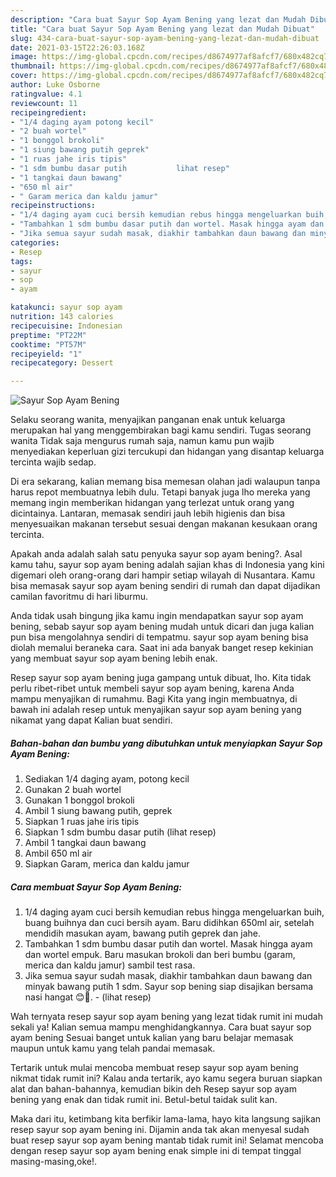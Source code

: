 ```yaml
---
description: "Cara buat Sayur Sop Ayam Bening yang lezat dan Mudah Dibuat"
title: "Cara buat Sayur Sop Ayam Bening yang lezat dan Mudah Dibuat"
slug: 434-cara-buat-sayur-sop-ayam-bening-yang-lezat-dan-mudah-dibuat
date: 2021-03-15T22:26:03.168Z
image: https://img-global.cpcdn.com/recipes/d8674977af8afcf7/680x482cq70/sayur-sop-ayam-bening-foto-resep-utama.jpg
thumbnail: https://img-global.cpcdn.com/recipes/d8674977af8afcf7/680x482cq70/sayur-sop-ayam-bening-foto-resep-utama.jpg
cover: https://img-global.cpcdn.com/recipes/d8674977af8afcf7/680x482cq70/sayur-sop-ayam-bening-foto-resep-utama.jpg
author: Luke Osborne
ratingvalue: 4.1
reviewcount: 11
recipeingredient:
- "1/4 daging ayam potong kecil"
- "2 buah wortel"
- "1 bonggol brokoli"
- "1 siung bawang putih geprek"
- "1 ruas jahe iris tipis"
- "1 sdm bumbu dasar putih           lihat resep"
- "1 tangkai daun bawang"
- "650 ml air"
- " Garam merica dan kaldu jamur"
recipeinstructions:
- "1/4 daging ayam cuci bersih kemudian rebus hingga mengeluarkan buih, buang buihnya dan cuci bersih ayam. Baru didihkan 650ml air, setelah mendidih masukan ayam, bawang putih geprek dan jahe."
- "Tambahkan 1 sdm bumbu dasar putih dan wortel. Masak hingga ayam dan wortel empuk. Baru masukan brokoli dan beri bumbu (garam, merica dan kaldu jamur) sambil test rasa."
- "Jika semua sayur sudah masak, diakhir tambahkan daun bawang dan minyak bawang putih 1 sdm. Sayur sop bening siap disajikan bersama nasi hangat 😊🤗.           (lihat resep)"
categories:
- Resep
tags:
- sayur
- sop
- ayam

katakunci: sayur sop ayam 
nutrition: 143 calories
recipecuisine: Indonesian
preptime: "PT22M"
cooktime: "PT57M"
recipeyield: "1"
recipecategory: Dessert

---
```



![Sayur Sop Ayam Bening](https://img-global.cpcdn.com/recipes/d8674977af8afcf7/680x482cq70/sayur-sop-ayam-bening-foto-resep-utama.jpg)

Selaku seorang wanita, menyajikan panganan enak untuk keluarga merupakan hal yang menggembirakan bagi kamu sendiri. Tugas seorang  wanita Tidak saja mengurus rumah saja, namun kamu pun wajib menyediakan keperluan gizi tercukupi dan hidangan yang disantap keluarga tercinta wajib sedap.

Di era  sekarang, kalian memang bisa memesan olahan jadi walaupun tanpa harus repot membuatnya lebih dulu. Tetapi banyak juga lho mereka yang memang ingin memberikan hidangan yang terlezat untuk orang yang dicintainya. Lantaran, memasak sendiri jauh lebih higienis dan bisa menyesuaikan makanan tersebut sesuai dengan makanan kesukaan orang tercinta. 



Apakah anda adalah salah satu penyuka sayur sop ayam bening?. Asal kamu tahu, sayur sop ayam bening adalah sajian khas di Indonesia yang kini digemari oleh orang-orang dari hampir setiap wilayah di Nusantara. Kamu bisa memasak sayur sop ayam bening sendiri di rumah dan dapat dijadikan camilan favoritmu di hari liburmu.

Anda tidak usah bingung jika kamu ingin mendapatkan sayur sop ayam bening, sebab sayur sop ayam bening mudah untuk dicari dan juga kalian pun bisa mengolahnya sendiri di tempatmu. sayur sop ayam bening bisa diolah memalui beraneka cara. Saat ini ada banyak banget resep kekinian yang membuat sayur sop ayam bening lebih enak.

Resep sayur sop ayam bening juga gampang untuk dibuat, lho. Kita tidak perlu ribet-ribet untuk membeli sayur sop ayam bening, karena Anda mampu menyajikan di rumahmu. Bagi Kita yang ingin membuatnya, di bawah ini adalah resep untuk menyajikan sayur sop ayam bening yang nikamat yang dapat Kalian buat sendiri.

<!--inarticleads1-->

##### Bahan-bahan dan bumbu yang dibutuhkan untuk menyiapkan Sayur Sop Ayam Bening:

1. Sediakan 1/4 daging ayam, potong kecil
1. Gunakan 2 buah wortel
1. Gunakan 1 bonggol brokoli
1. Ambil 1 siung bawang putih, geprek
1. Siapkan 1 ruas jahe iris tipis
1. Siapkan 1 sdm bumbu dasar putih           (lihat resep)
1. Ambil 1 tangkai daun bawang
1. Ambil 650 ml air
1. Siapkan  Garam, merica dan kaldu jamur




<!--inarticleads2-->

##### Cara membuat Sayur Sop Ayam Bening:

1. 1/4 daging ayam cuci bersih kemudian rebus hingga mengeluarkan buih, buang buihnya dan cuci bersih ayam. Baru didihkan 650ml air, setelah mendidih masukan ayam, bawang putih geprek dan jahe.
1. Tambahkan 1 sdm bumbu dasar putih dan wortel. Masak hingga ayam dan wortel empuk. Baru masukan brokoli dan beri bumbu (garam, merica dan kaldu jamur) sambil test rasa.
1. Jika semua sayur sudah masak, diakhir tambahkan daun bawang dan minyak bawang putih 1 sdm. Sayur sop bening siap disajikan bersama nasi hangat 😊🤗. -           (lihat resep)




Wah ternyata resep sayur sop ayam bening yang lezat tidak rumit ini mudah sekali ya! Kalian semua mampu menghidangkannya. Cara buat sayur sop ayam bening Sesuai banget untuk kalian yang baru belajar memasak maupun untuk kamu yang telah pandai memasak.

Tertarik untuk mulai mencoba membuat resep sayur sop ayam bening nikmat tidak rumit ini? Kalau anda tertarik, ayo kamu segera buruan siapkan alat dan bahan-bahannya, kemudian bikin deh Resep sayur sop ayam bening yang enak dan tidak rumit ini. Betul-betul taidak sulit kan. 

Maka dari itu, ketimbang kita berfikir lama-lama, hayo kita langsung sajikan resep sayur sop ayam bening ini. Dijamin anda tak akan menyesal sudah buat resep sayur sop ayam bening mantab tidak rumit ini! Selamat mencoba dengan resep sayur sop ayam bening enak simple ini di tempat tinggal masing-masing,oke!.


